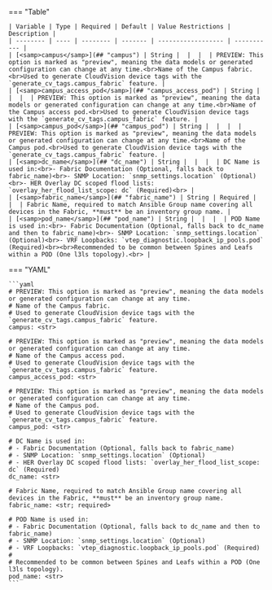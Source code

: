 <!--
  ~ Copyright (c) 2025 Arista Networks, Inc.
  ~ Use of this source code is governed by the Apache License 2.0
  ~ that can be found in the LICENSE file.
  -->
=== "Table"

    | Variable | Type | Required | Default | Value Restrictions | Description |
    | -------- | ---- | -------- | ------- | ------------------ | ----------- |
    | [<samp>campus</samp>](## "campus") | String |  |  |  | PREVIEW: This option is marked as "preview", meaning the data models or generated configuration can change at any time.<br>Name of the Campus fabric.<br>Used to generate CloudVision device tags with the `generate_cv_tags.campus_fabric` feature. |
    | [<samp>campus_access_pod</samp>](## "campus_access_pod") | String |  |  |  | PREVIEW: This option is marked as "preview", meaning the data models or generated configuration can change at any time.<br>Name of the Campus access pod.<br>Used to generate CloudVision device tags with the `generate_cv_tags.campus_fabric` feature. |
    | [<samp>campus_pod</samp>](## "campus_pod") | String |  |  |  | PREVIEW: This option is marked as "preview", meaning the data models or generated configuration can change at any time.<br>Name of the Campus pod.<br>Used to generate CloudVision device tags with the `generate_cv_tags.campus_fabric` feature. |
    | [<samp>dc_name</samp>](## "dc_name") | String |  |  |  | DC Name is used in:<br>- Fabric Documentation (Optional, falls back to fabric_name)<br>- SNMP Location: `snmp_settings.location` (Optional)<br>- HER Overlay DC scoped flood lists: `overlay_her_flood_list_scope: dc` (Required)<br> |
    | [<samp>fabric_name</samp>](## "fabric_name") | String | Required |  |  | Fabric Name, required to match Ansible Group name covering all devices in the Fabric, **must** be an inventory group name. |
    | [<samp>pod_name</samp>](## "pod_name") | String |  |  |  | POD Name is used in:<br>- Fabric Documentation (Optional, falls back to dc_name and then to fabric_name)<br>- SNMP Location: `snmp_settings.location` (Optional)<br>- VRF Loopbacks: `vtep_diagnostic.loopback_ip_pools.pod` (Required)<br><br>Recommended to be common between Spines and Leafs within a POD (One l3ls topology).<br> |

=== "YAML"

    ```yaml
    # PREVIEW: This option is marked as "preview", meaning the data models or generated configuration can change at any time.
    # Name of the Campus fabric.
    # Used to generate CloudVision device tags with the `generate_cv_tags.campus_fabric` feature.
    campus: <str>

    # PREVIEW: This option is marked as "preview", meaning the data models or generated configuration can change at any time.
    # Name of the Campus access pod.
    # Used to generate CloudVision device tags with the `generate_cv_tags.campus_fabric` feature.
    campus_access_pod: <str>

    # PREVIEW: This option is marked as "preview", meaning the data models or generated configuration can change at any time.
    # Name of the Campus pod.
    # Used to generate CloudVision device tags with the `generate_cv_tags.campus_fabric` feature.
    campus_pod: <str>

    # DC Name is used in:
    # - Fabric Documentation (Optional, falls back to fabric_name)
    # - SNMP Location: `snmp_settings.location` (Optional)
    # - HER Overlay DC scoped flood lists: `overlay_her_flood_list_scope: dc` (Required)
    dc_name: <str>

    # Fabric Name, required to match Ansible Group name covering all devices in the Fabric, **must** be an inventory group name.
    fabric_name: <str; required>

    # POD Name is used in:
    # - Fabric Documentation (Optional, falls back to dc_name and then to fabric_name)
    # - SNMP Location: `snmp_settings.location` (Optional)
    # - VRF Loopbacks: `vtep_diagnostic.loopback_ip_pools.pod` (Required)
    #
    # Recommended to be common between Spines and Leafs within a POD (One l3ls topology).
    pod_name: <str>
    ```

